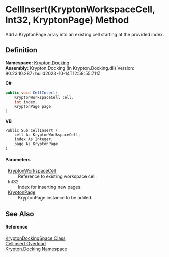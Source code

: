 # CellInsert(KryptonWorkspaceCell, Int32, KryptonPage) Method


Add a KryptonPage array into an existing cell starting at the provided index.



## Definition
**Namespace:** <a href="98399376-cf41-9454-4b4d-4fab2ca20bc7.md">Krypton.Docking</a>  
**Assembly:** Krypton.Docking (in Krypton.Docking.dll) Version: 80.23.10.287+build2023-10-14T12:58:55:711Z

**C#**
``` C#
public void CellInsert(
	KryptonWorkspaceCell cell,
	int index,
	KryptonPage page
)
```
**VB**
``` VB
Public Sub CellInsert ( 
	cell As KryptonWorkspaceCell,
	index As Integer,
	page As KryptonPage
)
```



#### Parameters
<dl><dt>  <a href="b97e121c-fcc0-2249-475a-015f2aa73754.md">KryptonWorkspaceCell</a></dt><dd>Reference to existing workspace cell.</dd><dt>  Int32</dt><dd>Index for inserting new pages.</dd><dt>  <a href="6152055e-8626-d35d-405b-6d965a03471a.md">KryptonPage</a></dt><dd>KryptonPage instance to be added.</dd></dl>

## See Also


#### Reference
<a href="a03eb701-6ecf-04c7-7767-c6018d100410.md">KryptonDockingSpace Class</a>  
<a href="d013c912-d73b-9010-1638-79c2c19899d0.md">CellInsert Overload</a>  
<a href="98399376-cf41-9454-4b4d-4fab2ca20bc7.md">Krypton.Docking Namespace</a>  
